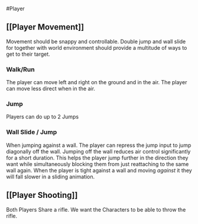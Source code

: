#Player
## [[Player Movement]]

Movement should be snappy and controllable.
Double jump and wall slide for together with world environment should provide a multitude of ways to get to their target.
### Walk/Run
The player can move left and right on the ground and in the air.
The player can move less direct when in the air.

### Jump
Players can do up to 2 Jumps


### Wall Slide / Jump
When jumping against a wall. The player can repress the jump input to jump diagonally off the wall.
Jumping off the wall reduces air control significantly for a short duration.
This helps the player jump further in the direction they want while simultaneously blocking them from just reattaching to the same wall again. 
When the player is tight against a wall and moving *against* it they will fall slower in a sliding animation.

## [[Player Shooting]]
Both Players Share a rifle.
We want the Characters to be able to throw the rifle.



